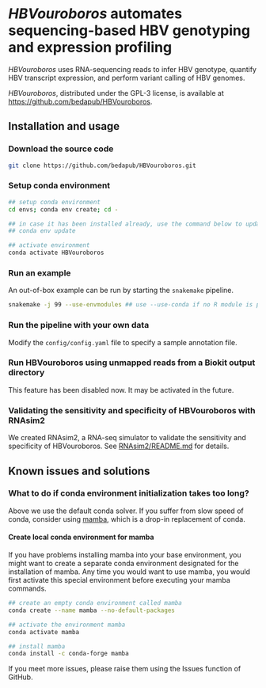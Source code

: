 *HBVouroboros* automates sequencing-based HBV genotyping and expression profiling
===

*HBVouroboros* uses RNA-sequencing reads to infer HBV genotype, quantify HBV
transcript expression, and perform variant calling of HBV genomes.

*HBVouroboros*, distributed under the GPL-3 license, is available at
https://github.com/bedapub/HBVouroboros.

## Installation and usage

### Download the source code

```bash
git clone https://github.com/bedapub/HBVouroboros.git
```

### Setup conda environment

```bash
## setup conda environment
cd envs; conda env create; cd -

## in case it has been installed already, use the command below to update
## conda env update

## activate environment
conda activate HBVouroboros
```

### Run an example

An out-of-box example can be run by starting the `snakemake` pipeline.

```bash
snakemake -j 99 --use-envmodules ## use --use-conda if no R module is present
```

### Run the pipeline with your own data

Modify the `config/config.yaml` file to specify a sample annotation file.

### Run HBVouroboros using unmapped reads from a Biokit output directory

This feature has been disabled now. It may be activated in the future.

### Validating the sensitivity and specificity of HBVouroboros with RNAsim2

We created RNAsim2, a RNA-seq simulator to validate the sensitivity and
specificity of HBVouroboros. See [RNAsim2/README.md](RNAsim2/README.md) for
details.


## Known issues and solutions

### What to do if conda environment initialization takes too long?

Above we use the default conda solver. If you suffer from slow speed of conda,
consider using [mamba](https://github.com/mamba-org/mamba), which is a drop-in
replacement of conda.

#### Create local conda environment for mamba

If you have problems installing mamba into your base environment, you might want to create a separate conda
environment designated for the installation of mamba. Any time you would want to use mamba, you would first activate
this special environment before executing your mamba commands.

```bash
## create an empty conda environment called mamba
conda create --name mamba --no-default-packages

## activate the environment mamba
conda activate mamba

## install mamba
conda install -c conda-forge mamba
```

If you meet more issues, please raise them using the Issues function of GitHub.
